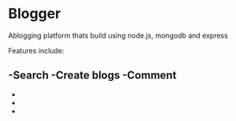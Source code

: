 # Blogger

Ablogging platform thats build using node.js, mongodb and express


Features include:

-Search
-Create blogs
-Comment
-
-
-
-
